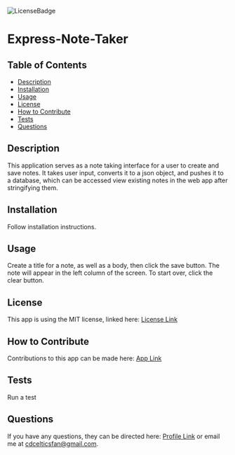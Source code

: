 
  ![LicenseBadge](https://img.shields.io/badge/License-MIT-brightgreen)

  # Express-Note-Taker
  
  
  ## Table of Contents
  - [Description](#description)
  - [Installation](#installation)
  - [Usage](#usage)
  - [License](#license)
  - [How to Contribute](#how-to-contribute)
  - [Tests](#tests)
  - [Questions](#questions)
    
  
  ## Description
  This application serves as a note taking interface for a user to create and save notes. It takes user input, converts it to a json object, and pushes it to a database, which can be accessed view existing notes in the web app after stringifying them.
  
  ## Installation
  Follow installation instructions.
  
  ## Usage
  Create a title for a note, as well as a body, then click the save button. The note  will appear in the left column of the screen. To start over, click the clear button.
  
  ## License
  This app is using the MIT license, linked here:
  [License Link](https://opensource.org/licenses/MIT)
  
  ## How to Contribute
  Contributions to this app can be made here: [App Link](https://github.com/C-Dresser/express-note-taker)
  
  ## Tests
  Run a test

  ## Questions
  If you have any questions, they can be directed here:
  [Profile Link](https://github.com/C-Dresser) or email me at cdcelticsfan@gmail.com.
    